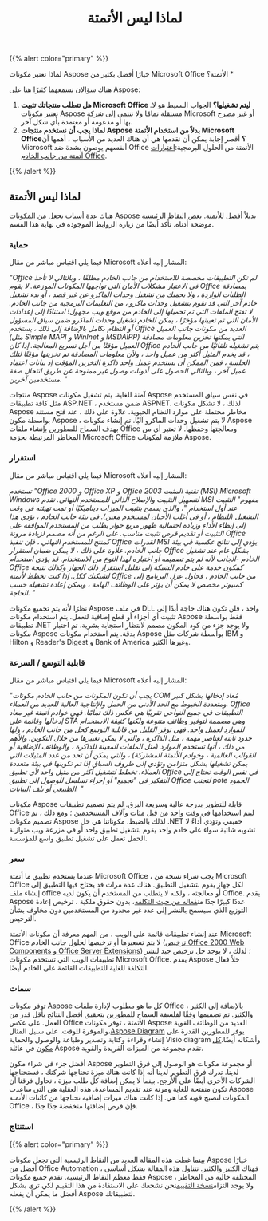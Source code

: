 ﻿---
title: لماذا ليس الأتمتة
type: docs
weight: 40
url: /ar/net/why-not-automation/
description: تصف هذه الصفحة لماذا لا الأتمتة.
---
{{% alert color="primary" %}} 

لماذا تعتبر مكونات Aspose خيارًا أفضل بكثير من Microsoft Office الأتمتة؟ *

هناك سؤالان نسمعهما كثيرًا هنا على Aspose:

1. **هل تتطلب منتجاتك تثبيت Microsoft Office ليتم تشغيلها؟** 
الجواب البسيط هو لا. تعتبر مكونات Aspose مستقلة تمامًا ولا تنتمي إلى شركة Microsoft أو غير مصرح بها أو مدعومة أو معتمدة بأي شكل آخر.
1. **لماذا يجب أن نستخدم منتجات Aspose بدلاً من استخدام الأتمتة Microsoft Office؟** 
 أقصر إجابة يمكن أن نقدمها هي أن هناك العديد من الأسباب ، أهمها أن Microsoft أنفسهم يوصون بشدة ضد Office الأتمتة من الحلول البرمجية:[اعتبارات أتمتة من جانب الخادم Office](http://support.microsoft.com/default.aspx?scid=kb;EN-US;q257757).

{{% /alert %}} 
## **لماذا ليس الأتمتة**
هناك عدة أسباب تجعل من المكونات Aspose بديلاً أفضل للأتمتة. بعض النقاط الرئيسية موضحة أدناه. تأكد أيضًا من زيارة الروابط الموجودة في نهاية هذا القسم.
### **حماية**
فيما يلي اقتباس مباشر من مقال Microsoft المشار إليه أعلاه:

*"Office لم تكن التطبيقات مخصصة للاستخدام من جانب الخادم مطلقًا ، وبالتالي لا تأخذ في الاعتبار مشكلات الأمان التي تواجهها المكونات الموزعة. لا يقوم Office بمصادقة الطلبات الواردة ، ولا يحميك من تشغيل وحدات الماكرو عن غير قصد ، أو بدء تشغيل خادم آخر التي قد تقوم بتشغيل وحدات ماكرو ، من التعليمات البرمجية من جانب الخادم. لا تفتح الملفات التي تم تحميلها إلى الخادم من موقع ويب مجهول! استنادًا إلى إعدادات الأمان التي تم تعيينها مؤخرًا ، يمكن للخادم تشغيل وحدات الماكرو ضمن سياق المسؤول أو النظام بكامل بالإضافة إلى ذلك ، يستخدم Office العديد من مكونات جانب العميل (مثل Simple MAPI و WinInet و MSDAIPP) التي يمكنها تخزين معلومات مصادقة العميل مؤقتًا من أجل تسريع المعالجة. إذا كان Office يتم تشغيله تلقائيًا من جانب الخادم ، قد يخدم المثيل أكثر من عميل واحد ، ولأن معلومات المصادقة تم تخزينها مؤقتًا لتلك الجلسة ، فمن الممكن أن يستخدم عميل واحد ذاكرة التخزين المؤقت إد بيانات اعتماد عميل آخر ، وبالتالي الحصول على أذونات وصول غير ممنوحة عن طريق انتحال صفة مستخدمين آخرين. "*

منتجات Aspose آمنة للغاية. يتم تشغيل مكونات Aspose في نفس سياق المستخدم مثل كافة تطبيقات ASP.NET ، ضمن مستخدم ASPNET. لذلك ، لا تشكل مكونات Aspose مخاطر محتملة على موارد النظام الحيوية. علاوة على ذلك ، عند فتح مستند بواسطة مكون Aspose ، لا يتم تشغيل وحدات الماكرو آليًا. تم إنشاء مكونات Aspose بهدف السماح للمطورين بإنشاء ملفات Office ومعالجتها وحفظها. لا تعتبر أي من المخاطر المرتبطة بحزمة Microsoft Office ملازمة لمكونات Aspose.
### **استقرار**
فيما يلي اقتباس مباشر من مقال Microsoft المشار إليه أعلاه:

*تستخدم "Office 2000 و Office XP و Office 2003 تقنية المثبت (MSI) Microsoft Windows لتسهيل التثبيت والإصلاح الذاتي للمستخدم النهائي. تقدم MSI مفهوم" التثبيت عند أول استخدام "، والذي يسمح بتثبيت الميزات ديناميكيًا أو تمت تهيئته في وقت التشغيل (للنظام ، أو في أغلب الأحيان لمستخدم معين). في بيئة جانب الخادم ، يؤدي هذا إلى إبطاء الأداء وزيادة احتمالية ظهور مربع حوار يطلب من المستخدم الموافقة على التثبيت أو تقديم قرص تثبيت مناسب. على الرغم من أنه مصمم لزيادة مرونة Office كمنتج للمستخدم النهائي ، فإن تنفيذ Office لقدرات MSI يؤدي إلى نتائج عكسية في بيئة جانب الخادم. علاوة على ذلك ، لا يمكن ضمان استقرار Office بشكل عام عند تشغيل الخادم -الجانب لأنه لم يتم تصميمه أو اختباره لهذا النوع من الاستخدام. قد يؤدي استخدام Office كمكون خدمة على خادم الشبكة إلى تقليل استقرار ذلك الجهاز وكذلك نتيجة لشبكتك ككل. إذا كنت تخطط لأتمتة Office من جانب الخادم ، فحاول عزل البرنامج إلى كمبيوتر مخصص لا يمكن أن يؤثر على الوظائف الهامة ، ويمكن إعادة تشغيله حسب الحاجة. "*

نظرًا لأنه يتم تجميع مكونات Aspose في ملف DLL واحد ، فلن تكون هناك حاجة أبدًا إلى تثبيت أي أجزاء أو قطع إضافية لتعمل. يتم استخدام مكونات Aspose فقط بواسطة تطبيقات .NET ولا يوجد جزء من كود المكون مصمم لانتظار استجابة بشرية. تم اختبار مكونات Aspose بدقة. يتم استخدام مكونات Aspose بواسطة شركات مثل IBM و Hilton و Reader's Digest و Bank of America وغيرها الكثير.
### **قابلية التوسع / السرعة**
فيما يلي اقتباس مباشر من مقال Microsoft المشار إليه أعلاه:

*"يجب أن تكون المكونات من جانب الخادم مكونات COM مُعاد إدخالها بشكل كبير ومتعددة الخيوط مع الحد الأدنى من الحمل والإنتاجية العالية للعديد من العملاء. Office التطبيقات في جميع النواحي تقريبًا هي عكس ذلك تمامًا. فهي خوادم أتمتة غير معاد إدخالها وقائمة على STA وهي مصممة لتوفير وظائف متنوعة ولكنها كثيفة الاستخدام للموارد لعميل واحد. فهي توفر القليل من قابلية التوسع كحل من جانب الخادم ، ولها حدود ثابتة لعناصر مهمة ، مثل الذاكرة ، والتي لا يمكن تغييرها من خلال التكوين. والأهم من ذلك ، أنها تستخدم الموارد (مثل الملفات المعينة للذاكرة ، والوظائف الإضافية أو القوالب العالمية ، وخوادم الأتمتة المشتركة) ، والتي يمكن أن تحد من عدد المثيلات التي يمكن تشغيلها بشكل متزامن وتؤدي إلى ظروف السباق إذا تم تكوينها في بيئة متعددة العملاء. تخطط لتشغيل أكثر من مثيل واحد لأي تطبيق Office في نفس الوقت تحتاج إلى التفكير في "تجميع" أو إجراء تسلسل للوصول إلى تطبيق Office لتجنب pote الجمود الطبيعي أو تلف البيانات. "*

مكونات Aspose قابلة للتطوير بدرجة عالية وسريعة البرق. لم يتم تصميم تطبيقات Office ليتم استخدامها في وقت واحد من قبل مئات وآلاف المستخدمين ؛ ومع ذلك ، تم تصميم مكونات Aspose لذلك بالضبط. مكوناتنا هي حل .NET حقيقي وتؤدي أداءً لا تشوبه شائبة سواء على خادم واحد يقوم بتشغيل تطبيق واحد أو في مزرعة ويب متوازنة الحمل تعمل على تشغيل تطبيق واسع للمؤسسة.
### **سعر**
 عندما يستخدم تطبيق ما أتمتة Microsoft Office ، يجب شراء نسخة من Microsoft Office لكل جهاز يقوم بتشغيل التطبيق. هناك عدة مرات قد يحتاج فيها التطبيق إلى إنشاء ملف office أو معالجته ، ولكنه لا يتطلب من المستخدم أن يكون لديه Office. يقدم Aspose عددًا كبيرًا جدًا من[فعاله من حيث التكلفه](https://purchase.aspose.com/buy)، بدون حقوق ملكية ، ترخيص إعادة التوزيع الذي سيسمح بالنشر إلى عدد غير محدود من المستخدمين دون مخاوف بشأن الترخيص.

عند إنشاء تطبيقات قائمة على الويب ، من المهم معرفة أن مكونات الأتمتة Microsoft Office لا يتم تسعيرها أو ترخيصها لحلول جانب الخادم ([ترخيص Office 2000 Web Components و Office Server Extensions](http://support.microsoft.com/default.aspx?scid=kb;EN-US;q243006)) ؛ لذلك ، لا يوجد حل ترخيص جيد لنشر تطبيقات الويب التي تستخدم مكونات Microsoft Office. يقدم Aspose حلاً فعال التكلفة للغاية للتطبيقات القائمة على الخادم أيضًا.
### **سمات**
 توفر مكونات Aspose كل ما هو مطلوب لإدارة ملفات Office ، بالإضافة إلى الكثير والكثير. تم تصميمها وفقًا لفلسفة السماح للمطورين بتحقيق أفضل النتائج بأقل قدر من العمل. على عكس Office الأتمتة ، توفر مكونات Aspose العديد من الوظائف القوية والموفرة للوقت. على سبيل المثال،[Aspose.Diagram](https://products.aspose.com/diagram/net/) يوفر للمطورين القدرة على إنشاء وقراءة وكتابة وتصدير وطباعة والوصول والحماية Visio diagram وأشكاله أيضًا.[كل مكون](https://products.aspose.com/total/) في عائلة Aspose تقدم مجموعة من الميزات الفريدة والقوية.

أفضل جزء في شراء مكون Aspose أو مجموعة مكونات هو الوصول إلى فرق التطوير لدينا. تدرك فرق التطوير لدينا أنه إذا كانت هناك ميزة تحتاجها شركتك ، فستحتاجها الشركات الأخرى أيضًا على الأرجح. بينما لا يمكن إضافة كل طلب ميزة ، تحاول فرقنا أن تكون منفتحة للغاية ومرنة عند تقديم المساعدة. هذه العقلية هي التي ساعدت Aspose المكونات لتصبح قوية كما هي. إذا كانت هناك ميزات إضافية تحتاجها من كائنات الأتمتة Office ، فإن فرص إضافتها منخفضة جدًا جدًا.
### **استنتاج**
{{% alert color="primary" %}} 

 بينما غطت هذه المقالة العديد من النقاط الرئيسية التي تجعل مكونات Aspose خيارًا أفضل من Office Automation ، فهناك الكثير والكثير. تتناول هذه المقالة بشكل أساسي فقط معظم النقاط الرئيسية. تقدم جميع مكونات Aspose المختلفة خالية من المخاطر ، ولا يوجد التزام[نسخة التقييم](https://www.nuget.org/packages/Aspose.Diagram/)نحن نشجعك على الاستفادة من هذا التقييم لكي ترى بشكل أفضل ما يمكن أن يفعله Aspose لتطبيقاتك.

{{% /alert %}}
